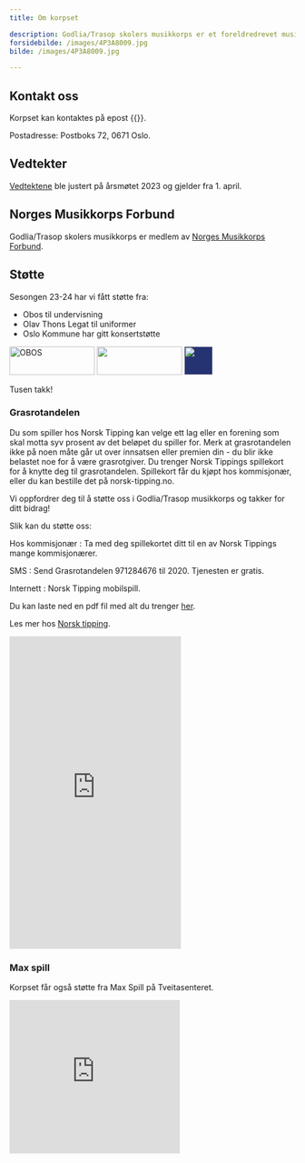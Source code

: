 ```yaml
---
title: Om korpset

description: Godlia/Trasop skolers musikkorps er et foreldredrevet musikkorps hvor årsmøtet velger et styre som står for driften av korpset i styreperioden.
forsidebilde: /images/4P3A8009.jpg
bilde: /images/4P3A8009.jpg

---
```



## Kontakt oss

Korpset kan kontaktes på epost {{<email styret>}}.

Postadresse: Postboks 72, 0671 Oslo.

## Vedtekter

[Vedtektene](/vedtekter_2023.pdf) ble justert på årsmøtet 2023 og gjelder fra 1. april.


## Norges Musikkorps Forbund

Godlia/Trasop skolers musikkorps er medlem av
[Norges Musikkorps Forbund](https://musikkorps.no).

## Støtte

Sesongen 23-24 har vi fått støtte fra:

* Obos til undervisning
* Olav Thons Legat til uniformer
* Oslo Kommune har gitt konsertstøtte

<img src="/images/obos_liggende.svg"      style="width: 150px; height: 50px; object-fit: contain;" alt="OBOS">
<img src="/images/Oslo-logo-sort-RGB.svg" style="width: 150px; height: 50px; object-fit: cover;">
<img src="/images/olav-thon-legat.svg"    style="height: 50px; background: #253373">

Tusen takk!


### Grasrotandelen

Du som spiller hos Norsk Tipping kan velge ett lag eller en forening som skal
motta syv prosent av det beløpet du spiller for. Merk at grasrotandelen ikke på
noen måte går ut over innsatsen eller premien din - du blir ikke belastet noe
for å være grasrotgiver. Du trenger Norsk Tippings spillekort for å knytte deg
til grasrotandelen. Spillekort får du kjøpt hos kommisjonær, eller du kan
bestille det på norsk-tipping.no.

Vi oppfordrer deg til å støtte oss i Godlia/Trasop musikkorps og takker for ditt
bidrag!

Slik kan du støtte oss:

Hos kommisjonær
: Ta med deg spillekortet ditt til en av Norsk Tippings mange kommisjonærer.

SMS
: Send Grasrotandelen 971284676 til 2020. Tjenesten er gratis.

Internett
: Norsk Tipping mobilspill.

Du kan laste ned en pdf fil med alt du trenger [her](grasrot-1-971284676.pdf).

Les mer hos [Norsk tipping](https://www.norsk-tipping.no/grasrotandelen).

<iframe frameborder="0" height="550" scrolling="no"  src="https://www.norsk-tipping.no/grasrotandelen/statistikk/iframe/971284676" width="60%"> </iframe>

### Max spill

Korpset får også støtte fra Max Spill på Tveitasenteret.

<iframe width="300" height="270" src="https://maxspill.no/ads120919/" frameborder="0" margin="0" padding="0" marginheight="0" marginwidth="0" scrolling="no"></iframe>
